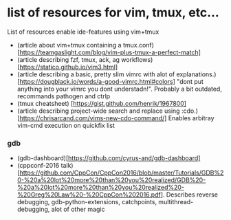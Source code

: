 # list of resources for vim, tmux, etc... 
List of resources enable ide-features using vim+tmux

* (article about vim+tmux containing a tmux.conf) [https://teamgaslight.com/blog/vim-plus-tmux-a-perfect-match]
* (article describing fzf, tmux, ack, ag workflows) [https://statico.github.io/vim3.html]
* (article describing a basic, pretty slim vimrc with alot of explanations.)[https://dougblack.io/words/a-good-vimrc.html#colors] "dont put anything into your vimrc you dont understadn!". Probably a bit outdated, recommands pathogen and ctrlp
* (tmux cheatsheet) [https://gist.github.com/henrik/1967800]
* (article describing project-wide search and replace using :cdo.) [https://chrisarcand.com/vims-new-cdo-command/] Enables arbitray vim-cmd execution on quickfix list

### gdb

* (gdb-dashboard)[https://github.com/cyrus-and/gdb-dashboard] 
* (cppconf-2016 talk)[https://github.com/CppCon/CppCon2016/blob/master/Tutorials/GDB%20-%20a%20lot%20more%20than%20you%20realized/GDB%20-%20a%20lot%20more%20than%20you%20realized%20-%20Greg%20Law%20-%20CppCon%202016.pdf]. Describes reverse debugging, gdb-python-extensions, catchpoints, multithread-debugging, alot of other magic
